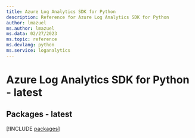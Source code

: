 ```yaml
---
title: Azure Log Analytics SDK for Python
description: Reference for Azure Log Analytics SDK for Python
author: lmazuel
ms.author: lmazuel
ms.data: 02/27/2023
ms.topic: reference
ms.devlang: python
ms.service: loganalytics
---
```

# Azure Log Analytics SDK for Python - latest
## Packages - latest
[!INCLUDE [packages](log-analytics-index.md)]